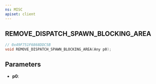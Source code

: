 ```yaml
---
ns: MISC
apiset: client
---
```

## REMOVE_DISPATCH_SPAWN_BLOCKING_AREA

```c
// 0x49F751F6868DDC5B
void REMOVE_DISPATCH_SPAWN_BLOCKING_AREA(Any p0);
```


## Parameters
* **p0**: